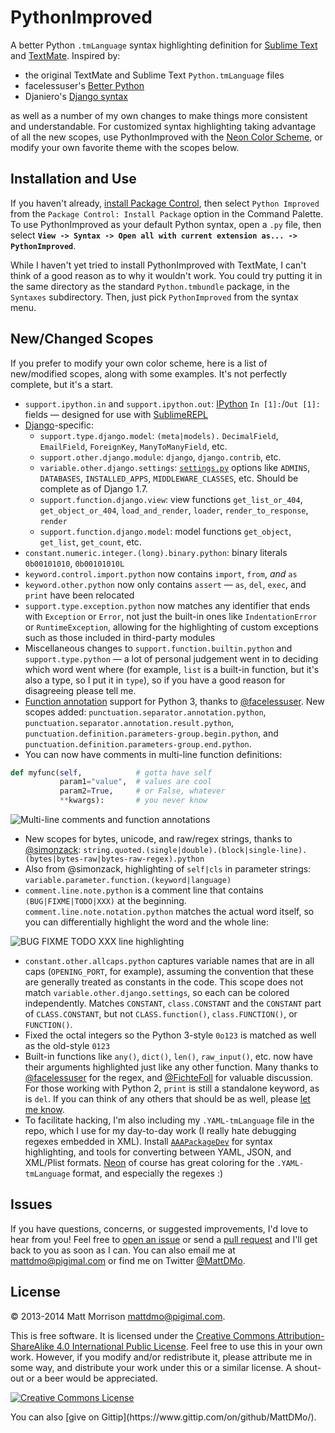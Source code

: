 # PythonImproved

A better Python `.tmLanguage` syntax highlighting definition for [Sublime Text](http://www.sublimetext.com) and [TextMate](http://www.macromates.com). Inspired by:

- the original TextMate and Sublime Text `Python.tmLanguage` files
- facelessuser's [Better Python](https://github.com/facelessuser/sublime-languages)
- Djaniero's [Django syntax](https://github.com/squ1b3r/Djaneiro)

as well as a number of my own changes to make things more consistent and understandable. For customized syntax highlighting taking advantage of all the new scopes, use PythonImproved with the [Neon Color Scheme](https://sublime.wbond.net/packages/Neon%20Color%20Scheme), or modify your own favorite theme with the scopes below.

## Installation and Use

If you haven't already, [install Package Control](https://sublime.wbond.net/installation), then select `Python Improved` from the `Package Control: Install Package` option in the Command Palette. To use PythonImproved as your default Python syntax, open a `.py` file, then select **`View -> Syntax -> Open all with current extension as... -> PythonImproved`**.

While I haven't yet tried to install PythonImproved with TextMate, I can't think of a good reason as to why it wouldn't work. You could try putting it in the same directory as the standard `Python.tmbundle` package, in the `Syntaxes` subdirectory. Then, just pick `PythonImproved` from the syntax menu.

## New/Changed Scopes

If you prefer to modify your own color scheme, here is a list of new/modified scopes, along with some examples. It's not perfectly complete, but it's a start.

- `support.ipython.in` and `support.ipython.out`: [IPython](http://ipython.org) `In [1]:`/`Out [1]:` fields &mdash; designed for use with [SublimeREPL](https://sublime.wbond.net/packages/SublimeREPL)
- [Django](http://www.djangoproject.com)-specific:
    - `support.type.django.model`: `(meta|models).` `DecimalField`, `EmailField`, `ForeignKey`, `ManyToManyField`, etc.
    - `support.other.django.module`: `django`, `django.contrib`, etc.
    - `variable.other.django.settings`: [`settings.py`](https://docs.djangoproject.com/en/1.6/ref/settings/) options like `ADMINS`, `DATABASES`, `INSTALLED_APPS`, `MIDDLEWARE_CLASSES`, etc. Should be complete as of Django 1.7.
    - `support.function.django.view`: view functions `get_list_or_404`, `get_object_or_404`, `load_and_render`, `loader`, `render_to_response`, `render`
    - `support.function.django.model`: model functions `get_object`, `get_list`, `get_count`, etc.
- `constant.numeric.integer.(long).binary.python`: binary literals `0b00101010`, `0b00101010L`
- `keyword.control.import.python` now contains `import`, `from`, _and_ `as`
- `keyword.other.python` now only contains `assert` &mdash; `as`, `del`, `exec`, and `print` have been relocated
- `support.type.exception.python` now matches any identifier that ends with `Exception` or `Error`, not just the built-in ones like `IndentationError` or `RuntimeException`, allowing for the highlighting of custom exceptions such as those included in third-party modules
- Miscellaneous changes to `support.function.builtin.python` and `support.type.python` &mdash; a lot of personal judgement went in to deciding which word went where (for example, `list` is a built-in function, but it's also a type, so I put it in `type`), so if you have a good reason for disagreeing please tell me.
- [Function annotation](http://www.python.org/dev/peps/pep-3107/) support for Python 3, thanks to [@facelessuser](https://github.com/facelessuser).  New scopes added: `punctuation.separator.annotation.python`, `punctuation.separator.annotation.result.python`, `punctuation.definition.parameters-group.begin.python`, and `punctuation.definition.parameters-group.end.python`.
- You can now have comments in multi-line function definitions:

```python
def myfunc(self,            # gotta have self
           param1="value",  # values are cool
           param2=True,     # or False, whatever
           **kwargs):       # you never know
```

![Multi-line comments and function annotations](http://pigimal.com/img/github/python_annotations.png)

- New scopes for bytes, unicode, and raw/regex strings, thanks to [@simonzack](https://github.com/simonzack): `string.quoted.(single|double).(block|single-line).(bytes|bytes-raw|bytes-raw-regex).python`
- Also from @simonzack, highlighting of `self|cls` in parameter strings: `variable.parameter.function.(keyword|language)`
- `comment.line.note.python` is a comment line that contains `(BUG|FIXME|TODO|XXX)` at the beginning. `comment.line.note.notation.python` matches the actual word itself, so you can differentially highlight the word and the whole line:
 
![BUG FIXME TODO XXX line highlighting](http://pigimal.com/img/comment.line.note.png)

- `constant.other.allcaps.python` captures variable names that are in all caps (`OPENING_PORT`, for example), assuming the convention that these are generally treated as constants in the code. This scope does not match `variable.other.django.settings`, so each can be colored independently. Matches `CONSTANT`, `class.CONSTANT` and the `CONSTANT` part of `CLASS.CONSTANT`, but not `CLASS.function()`, `class.FUNCTION()`, or `FUNCTION()`.
- Fixed the octal integers so the Python 3-style `0o123` is matched as well as the old-style `0123`
- Built-in functions like `any()`, `dict()`, `len()`, `raw_input()`, etc. now have their arguments highlighted just like any other function. Many thanks to [@facelessuser](https://github.com/facelessuser) for the regex, and [@FichteFoll](https://github.com/FichteFoll) for valuable discussion. For those working with Python 2, `print` is still a standalone keyword, as is `del`. If you can think of any others that should be as well, please [let me know](https://github.com/MattDMo/PythonImproved/issues/8).
- To facilitate hacking, I'm also including my `.YAML-tmLanguage` file in the repo, which I use for my day-to-day work (I really hate debugging regexes embedded in XML). Install [`AAAPackageDev`](https://sublime.wbond.net/packages/AAAPackageDev) for syntax highlighting, and tools for converting between YAML, JSON, and XML/Plist formats. [Neon](https://sublime.wbond.net/packages/Neon%20Color%20Scheme) of course has great coloring for the `.YAML-tmLanguage` format, and especially the regexes :)

## Issues

If you have questions, concerns, or suggested improvements, I'd love to hear from you! Feel free to [open an issue](https://github.com/MattDMo/PythonImproved/issues/new) or send a [pull request](https://github.com/MattDMo/PythonImproved/compare/) and I'll get back to you as soon as I can. You can also email me at <mattdmo@pigimal.com> or find me on Twitter [@MattDMo](https://twitter.com/MattDMo).


## License

&copy; 2013-2014 Matt Morrison <mattdmo@pigimal.com>.

This is free software. It is licensed under the [Creative Commons Attribution-ShareAlike 4.0 International Public License](http://creativecommons.org/licenses/by-sa/4.0/). Feel free to use this in your own work. However, if you modify and/or redistribute it, please attribute me in some way, and distribute your work under this or a similar license. A shout-out or a beer would be appreciated.

<a rel="license" href="http://creativecommons.org/licenses/by-sa/4.0/"><img alt="Creative Commons License" style="border-width:0;align:center" src="http://i.creativecommons.org/l/by-sa/4.0/88x31.png" /></a>

<p>
You can also [give on Gittip](https://www.gittip.com/on/github/MattDMo/).
